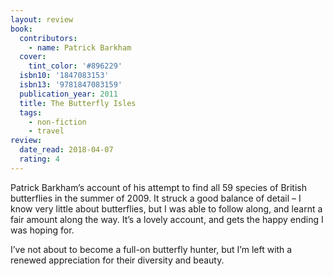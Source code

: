 ```yaml
---
layout: review
book:
  contributors:
    - name: Patrick Barkham
  cover:
    tint_color: '#896229'
  isbn10: '1847083153'
  isbn13: '9781847083159'
  publication_year: 2011
  title: The Butterfly Isles
  tags:
    - non-fiction
    - travel
review:
  date_read: 2018-04-07
  rating: 4
---
```


Patrick Barkham’s account of his attempt to find all 59 species of British butterflies in the summer of 2009. It struck a good balance of detail – I know very little about butterflies, but I was able to follow along, and learnt a fair amount along the way. It’s a lovely account, and gets the happy ending I was hoping for.

I’ve not about to become a full-on butterfly hunter, but I’m left with a renewed appreciation for their diversity and beauty.
